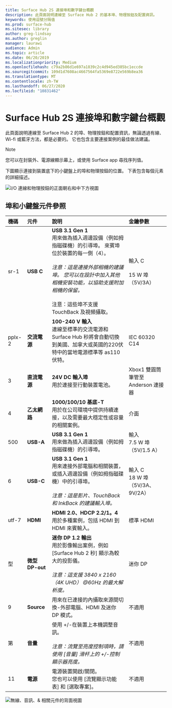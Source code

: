 ```yaml
---
title: Surface Hub 2S 連接埠和數字鍵台概觀
description: 此頁面說明連線至 Surface Hub 2 的基本埠、物理按鈕及配置資訊。
keywords: 使用逗號分隔值
ms.prod: surface-hub
ms.sitesec: library
author: greg-lindsay
ms.author: greglin
manager: laurawi
audience: Admin
ms.topic: article
ms.date: 06/20/2019
ms.localizationpriority: Medium
ms.openlocfilehash: c79a2b86d1e697a1839c2c4d945ed385bc1eccde
ms.sourcegitcommit: 109d1d7608ac4667564fa5369e8722e569b8ea36
ms.translationtype: MT
ms.contentlocale: zh-TW
ms.lasthandoff: 06/27/2020
ms.locfileid: "10831462"
---
```

# Surface Hub 2S 連接埠和數字鍵台概觀

此頁面說明連線至 Surface Hub 2 的埠、物理按鈕和配置資訊，無論透過有線、Wi-fi 或藍牙方法，都是必要的。 它也包含主要連接案例的最佳做法建議。

> [!NOTE]
> 您可以在封裝外、電源線顯示幕上，或使用 Surface app 尋找序列值。 

下圖顯示連接到裝置底下的小鍵盤上的埠和物理按鈕的位置。 下表包含每個元素的詳細描述。

 ![I/O 連線和物理按鈕的正面朝右和中下方視圖](images/hub2s-schematic.png)

## 埠和小鍵盤元件參照

|**機碼**|**元件**|**說明**|**金鑰參數**|
|:--- |:--------- |:----------- |:-------------- |
| sr-1 | **USB C** | **USB 3.1 Gen 1** <br> 用來做為插入週邊設備（例如拇指磁碟機）的引導埠。 來賓埠位於裝置的每一側（4）。<br> <br> *注意：這是連接外部相機的建議埠。 您可以在設計中加入其他相機安裝功能，以協助支援附加相機的保留。*<br> <br> 注意：這些埠不支援 TouchBack 及視頻攝取。 | 輸入 C <br> <br> 15 W 埠（5V/3A）       |
| pplx-2 | **交流電源** | **100-240 V 輸入** <br> 連線至標準的交流電源和 Surface Hub 秒將會自動切換到美國、加拿大或英國的220伏特中的當地電源標準等 as110 伏特。 | IEC 60320 C14 |
| 3 | **直流電源** | **24V DC 輸入埠** <br> 用於連接至行動裝置電池。 | Xbox1 雙圓筒筆管至 Anderson 連接器 |
| 4 | **乙太網路** | **1000/100/10 基底-T** <br> 用於在公司環境中提供持續連接，以及需要最大穩定性或容量的相關案例。 | 介面 |
| 500 | **USB-A** | **USB 3.1 Gen 1** <br> 用來做為插入週邊設備（例如拇指磁碟機）的引導埠。 | 輸入<br>7.5 W 埠（5V/1.5 A） |
| 6 | **USB-C** | **USB 3.1 Gen 1** <br> 用來連接外部電腦和相關裝置，或插入週邊設備（例如拇指磁碟機）中的引導埠。<br> <br> *注意：這是影片、TouchBack 和 InkBack 的建議輸入埠。* | 輸入 C <br> 18 W 埠（5V/3A、9V/2A） |
| utf-7 | **HDMI** | **HDMI 2.0、HDCP 2.2/1。4** <br> 用於多種案例，包括 HDMI 到 HDMI 來賓輸入。 | 標準 HDMI |
| 型 | **微型 DP-out** | **迷你 DP 1.2 輸出** <br> 用於影像輸出案例，例如 [Surface Hub 2 秒] 顯示為較大的投影儀。<br> <br> *注意：這支援 3840 x 2160 （4K UHD） @60Hz 的最大解析度。* | 迷你 DP |
| 9 | **Source**  | 用來在已連接的內攝取來源間切換-外部電腦、HDMI 及迷你 DP 模式。 | 不適用 |
| 第 | **音量** | 使用 +/-在裝置上本機調整音訊。 <br> <br> *注意：流覽至亮度控制項時，請使用 [音量] 滑杆上的 +/-控制顯示器亮度。* | 不適用 |
| 11 | **電源** | 電源裝置開啟/關閉。 <br> 您也可以使用 [流覽顯示功能表] 和 [選取專案]。 | 不適用 |

 ![無線、音訊、& 相關元件的背面視圖](images/hub2s-rear.png)
